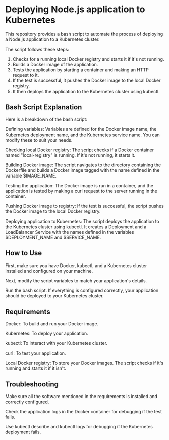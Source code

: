 # Deploying Node.js application to Kubernetes

This repository provides a bash script to automate the process of deploying a Node.js application to a Kubernetes cluster.

The script follows these steps:

1. Checks for a running local Docker registry and starts it if it's not running.
2. Builds a Docker image of the application.
3. Tests the application by starting a container and making an HTTP request to it.
4. If the test is successful, it pushes the Docker image to the local Docker registry.
5. It then deploys the application to the Kubernetes cluster using kubectl.
   
## Bash Script Explanation

Here is a breakdown of the bash script:

Defining variables: Variables are defined for the Docker image name, the Kubernetes deployment name, and the Kubernetes service name. You can modify these to suit your needs.

Checking local Docker registry: The script checks if a Docker container named "local-registry" is running. If it's not running, it starts it.

Building Docker image: The script navigates to the directory containing the Dockerfile and builds a Docker image tagged with the name defined in the variable $IMAGE_NAME.

Testing the application: The Docker image is run in a container, and the application is tested by making a curl request to the server running in the container.

Pushing Docker image to registry: If the test is successful, the script pushes the Docker image to the local Docker registry.

Deploying application to Kubernetes: The script deploys the application to the Kubernetes cluster using kubectl.
It creates a Deployment and a LoadBalancer Service with the names defined in the variables $DEPLOYMENT_NAME and $SERVICE_NAME.

## How to Use

First, make sure you have Docker, kubectl, and a Kubernetes cluster installed and configured on your machine.

Next, modify the script variables to match your application's details.

Run the bash script. If everything is configured correctly, your application should be deployed to your Kubernetes cluster.

## Requirements

Docker: To build and run your Docker image.

Kubernetes: To deploy your application.

kubectl: To interact with your Kubernetes cluster.

curl: To test your application.

Local Docker registry: To store your Docker images. The script checks if it's running and starts it if it isn't.

## Troubleshooting

Make sure all the software mentioned in the requirements is installed and correctly configured.

Check the application logs in the Docker container for debugging if the test fails.

Use kubectl describe and kubectl logs for debugging if the Kubernetes deployment fails.
